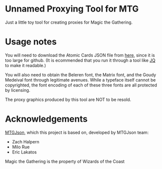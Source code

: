 # Unnamed Proxying Tool for MTG

Just a little toy tool for creating proxies for Magic the Gathering.

# Usage notes

You will need to download the Atomic Cards JSON file from [here](https://mtgjson.com/downloads/all-files/#atomiccards), since it is too large for github. (It is ecommended that you run it through a tool like [JQ](https://jqlang.github.io/jq/) to make it readable.)

You will also need to obtain the Beleren font, the Matrix font, and the Goudy Medeival font through legitimate avenues. While a typeface itself cannot be copyrighted, the font encoding of each of these three fonts are all protected by licensing.

The proxy graphics produced by this tool are NOT to be resold.

# Acknowledgements

[MTGJson](https://mtgjson.com/), which this project is based on, developed by MTGJson team:

- Zach Halpern
- Milo Rue
- Eric Lakatos

Magic the Gathering is the property of Wizards of the Coast